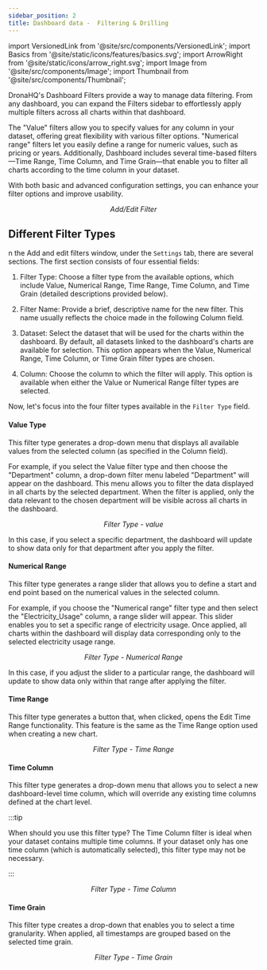 ```yaml
---
sidebar_position: 2
title: Dashboard data -  Filtering & Drilling
---
```


import VersionedLink from '@site/src/components/VersionedLink'; 
import Basics from '@site/static/icons/features/basics.svg'; 
import ArrowRight from '@site/static/icons/arrow_right.svg'; 
import Image from '@site/src/components/Image'; 
import Thumbnail from '@site/src/components/Thumbnail';


DronaHQ's Dashboard Filters provide a way to manage data filtering. From any dashboard, you can expand the Filters sidebar to effortlessly apply multiple filters across all charts within that dashboard.

The "Value" filters allow you to specify values for any column in your dataset, offering great flexibility with various filter options. "Numerical range" filters let you easily define a range for numeric values, such as pricing or years. Additionally, Dashboard includes several time-based filters—Time Range, Time Column, and Time Grain—that enable you to filter all charts according to the time column in your dataset.

With both basic and advanced configuration settings, you can enhance your filter options and improve usability.


<figure>
  <Thumbnail src="/img/dhq-dashboard/working-with-data/filter-drill/add-filter.jpeg" alt="Add/Edit Filter" />
  <figcaption align="center"><i>Add/Edit Filter</i></figcaption>
</figure>


## Different Filter Types

n the Add and edit filters window, under the `Settings` tab, there are several sections. 
The first section consists of four essential fields:

1. Filter Type: Choose a filter type from the available options, which include Value, Numerical Range, Time Range, Time Column, and Time Grain (detailed descriptions provided below).

3. Filter Name: Provide a brief, descriptive name for the new filter. This name usually reflects the choice made in the following Column field.

2. Dataset: Select the dataset that will be used for the charts within the dashboard. By default, all datasets linked to the dashboard's charts are available for selection. This option appears when the Value, Numerical Range, Time Column, or Time Grain filter types are chosen.

4. Column: Choose the column to which the filter will apply. This option is available when either the Value or Numerical Range filter types are selected.

Now, let's focus into the four filter types available in the `Filter Type` field.

#### Value Type

This filter type generates a drop-down menu that displays all available values from the selected column (as specified in the Column field).

For example, if you select the Value filter type and then choose the "Department" column, a drop-down filter menu labeled "Department" will appear on the dashboard. This menu allows you to filter the data displayed in all charts by the selected department. When the filter is applied, only the data relevant to the chosen department will be visible across all charts in the dashboard.


<figure>
  <Thumbnail src="/img/dhq-dashboard/working-with-data/filter-drill/value-type.jpeg" alt="Filter Type - value" />
  <figcaption align="center"><i>Filter Type - value</i></figcaption>
</figure>

<figure>
  <Thumbnail src="/img/dhq-dashboard/working-with-data/filter-drill/value-type-val.jpeg" alt="Filter Type - value" />
</figure>

In this case, if you select a specific department, the dashboard will update to show data only for that department after you apply the filter.

#### Numerical Range

This filter type generates a range slider that allows you to define a start and end point based on the numerical values in the selected column.

For example, if you choose the "Numerical range" filter type and then select the "Electricity_Usage" column, a range slider will appear. This slider enables you to set a specific range of electricity usage. Once applied, all charts within the dashboard will display data corresponding only to the selected electricity usage range.

<figure>
  <Thumbnail src="/img/dhq-dashboard/working-with-data/filter-drill/num-range.jpeg" alt="Filter Type - Numerical Range" />
  <figcaption align="center"><i>Filter Type - Numerical Range</i></figcaption>
</figure>

<figure>
  <Thumbnail src="/img/dhq-dashboard/working-with-data/filter-drill/num-range-val.jpeg" alt="Filter Type - Numerical Range" />
</figure>

In this case, if you adjust the slider to a particular range, the dashboard will update to show data only within that range after applying the filter.

#### Time Range

This filter type generates a button that, when clicked, opens the Edit Time Range functionality. This feature is the same as the Time Range option used when creating a new chart.

<figure>
  <Thumbnail src="/img/dhq-dashboard/working-with-data/filter-drill/time-range.jpeg" alt="Filter Type - Time Range" />
  <figcaption align="center"><i>Filter Type - Time Range</i></figcaption>
</figure>

<figure>
  <Thumbnail src="/img/dhq-dashboard/working-with-data/filter-drill/time-range-val.jpeg" alt="Filter Type - time Range" />
</figure>


#### Time Column

This filter type generates a drop-down menu that allows you to select a new dashboard-level time column, which will override any existing time columns defined at the chart level.


:::tip

When should you use this filter type?
The Time Column filter is ideal when your dataset contains multiple time columns. If your dataset only has one time column (which is automatically selected), this filter type may not be necessary.

:::

<figure>
  <Thumbnail src="/img/dhq-dashboard/working-with-data/filter-drill/time-column.jpeg" alt="Filter Type - Time Column" />
  <figcaption align="center"><i>Filter Type - Time Column</i></figcaption>
</figure>



#### Time Grain 

This filter type creates a drop-down that enables you to select a time granularity. When applied, all timestamps are grouped based on the selected time grain. 

<figure>
  <Thumbnail src="/img/dhq-dashboard/working-with-data/filter-drill/time-grain.jpeg" alt="Filter Type - Time Grain" />
  <figcaption align="center"><i>Filter Type - Time Grain</i></figcaption>
</figure>